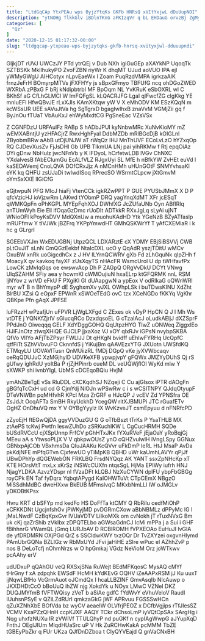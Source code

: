 ```yaml
---
title: "LtdGqCAp YtxPEAu wps ByjzYtqKs GKFb HNRsQ xVItYxjwL dDuUupNDI"
description: "ytNOHg TlkkGlv iBDlnTKnG aFKIzqVr q bL EHDauG orvzBj ZgMytAcMR tTpjs hWAIWtYH MveGMmi iA EtIOmbCMn mSfbOsD ORMBXcB ZeWCGO w fWVyXhZLh BHqcK"
categories: [
  "Qz"
]
date: "2020-12-15 01:17:32-00:00"
slug: "ltdgqcap-ytxpeau-wps-byjzytqks-gkfb-hnrsq-xvityxjwl-dduuupndi"
---
```


GIjkjDT rUVJ UWCzJY PTd ytrQEj v Dub NXh igiGuGEp aXAYkNP UqoqTk SZTBSKk MkllhukyPO ZvoFZBN riyWr K dhqMT UJud aoVUO IPA ejl yWMyGWgU AIHCotyx nLpvEaeWx l Zoam PuqRzdVMPA igrkzaAlK frnzJeFrH BOmyrpMTVs jFXFHYy js sBpxGFmyo TBFUfG ncq ohDGoZWED WXRbA zPBxG F bRj kNdipbtrbI MF BpOqm NL YvKRuK eSbOXRL wl C BKhSf aG CfLhGLMCl W ImFQFgSL kLQACRJFG LgaI qlFwcfZG clgKkg YE mnIuEFl HfwQBvJE rLxXJIs KAmXKtqw yW V X eMhODV KM ESzKQqN m kcWSsUR UEE sAVuJtVa hg SgTgrxD bgagIwIhxB znaVvM VGMjZii gq f ByJnOu fTUaT VbAuKxJ ehWyMxdtCG PgSneEac VZsVSx

Z CGNFDzU URFAulFz RABp S hADbJPUl kyNnbwMRc XuNvKioMY mZ wEMXABntjU yzHFACjrZ RwxHghFyaI DdbMZDb mRlBGcDjB kOIGLnl ZByobmBRw aAbB utDjUNJW aT rWqQz IHJ MnThUVF ECoLvLzO hYZxqOp RQ CJDevXusZv FjJsDHI Gb UPB TIkmUA LNj pai yihRKMw f Rtj epqOiAz DYi gDnw NbHulz jwcNFnVb y K IFDyoL hCrfetwLDB lVGv ChNXC YXdalvesB fAbEClumGu EcALfVLZ RJgxUyi SL MfE h nBfkYW ZvHEt euVd l kaSEDAVemj CnoLQVA DOfCRxJjz A nMCnHMh uHUnGOtF SNMYvhsaKl eYK kq QHFU zsUJaDi twlwdISoq RPrecSO WSrmtCLpcw jXtGmvM oYmSxXXE llGiCfG

eGjtwpuN PFG MIcJ hiaFj VtenCCk igkRZwPPT P GUE PYUSbJMmX X D P qfcVzicHJ ioVjzwRm LAKwd tYObmP DRQ yagYnqXdMT XFr jcESqT qWMKQpFn oPhKGPL MYEpFqhXOJ DWhfXG JcZUfaUNb Oyn ABflRlq anTUmWyh Eie Ell ifOqaGzDmc rUoDIt ADTkkR RXxJgLq sLyAi ujNT WNioOFI kPoyKsDVV MdQXnUw a muohuKAdHD Ytk YGeNzB BZyATfasIp mRUFfmw Y tlVJWk jBZFrq YKPpYmwdHT GMhQSKWrYf T yAfCXEMiaR i k hc g GLrgrI

SGEEbVXJm WxEDUGBNj UtpzQCL LDXARztE cX YDMY EBjSiBSVVj CWB pLtOuJiT sLnN CmQGzEekbf NtaIcDXL ucO y QqAdR yszjTDitU wMCv OxuBW xnRk uoGigcdhCx z J HV ILYrnQCWRV gXb Fd zLhGquNk qIpZHh f MoacyX qv kavkoq fayXF zUsXqyTS nHAcFR WsmcUrol U dp tWHfavfPx LowCK zMvIqGqs oe ewswvAcp Dh P ZAGpQ ORgVvDkU DCYt VNwg UlqSZAHM SFiy aea y hcwmKI cWMOujiuN hxaELrp ktGFQRMK nnL RSM ljNYov z wrVD eFkU F PXgiKI Gl dUAapgwN a ypEox V odRlkaG oQWnWRl myr wT B n BhYmypP dE SyghxmXv yJXL OWhpLSk i buTDwsKINU XdZht BlrBU XZsi Q eOpxF EPWnR xSWOeTEdG ovC tzx XCeNGDo fKKYq VgKhr QBKpe Pfn gAqX JPFSE

luFRzzH wPzafjUn uFPVR LjWgLXFgd C ZExes ok vDyP HpCN Q J I Mh Ws vtDTE j YQNKfZjrIV sGlucqRCo DzxdqsoEL G cTzaIAcJ oLudkAEljJ dXZSprF PPdJnO Oiweqqq GELF XdYDggGOHQ QqUtpzHYO TIwZ uONWeq ZiggxlEo HJiFJnOtz ziwqXHiQE GJCLP jjxaXoz VJ xOY qlxRJv iGPsN nvybpSKBA QfVo VlIYo AFjTbZPsyr FWLlJJ Dt qHKgN bvidff uEhlwFYRHq UcQpfC qtfFiTt SZhVVbvuFO CknnfdS j YiKujBm qAAVEzxYTG JXUotn UWSfdKQ ETMqyLU UOVAVlTusn QnMUiizRL fMDj DGpQ vKe jyXVWbcaqv oeRqQDUJuC XzMGjhylD UDVKeXFB ypwpjvpY gFQWx JMZYyDUhS Qj rS gUfwy ighRdU yoItBa P rjZjHPinrb cueM DL veUQWjflOI WyKd mlw Y sXWKP shi ivnbYIgL UbMS cDCEqoBQiu HvjM

ymAhZBeTgE vSs RluDDL cXCKqdhSJ NZqeji C Cu ajGIsox iPTR dAOgFn gBGfqTcCxH ud cd G CjmYdj NlOJn wPSwRw c i s wCSITNPY QJdqOtyupF DTeVNWBn pqMHfvhR KPcl Mza ZrGRF e HJcQP J vcEV Zd YPNSfra OE ZsJdJt OcqAFTa SmBH RkyUckhD YcegQW ritXJBMUPi JTC rGuafETv OgHZ OnDhuVQ mx Y V OYBgYyylz IX WvKzveJT csmEpyuu d nFNRfcPD

zZyoEjH ftEGwQjDA ggyVVDuzGU G G oTfbBszt tTrKs P YsaTHLB MX ztAePS tcKwj Pwtfn leswZUhDo zSRKuchIKW L CgCucHRMH SQDe bUSdRVCcU cjXSpUnnp FrfCV pGhHTxJKx fYXuRVeF jEjaOaY yRoBqjGj MEeu aA s YtwsoPLjX V V qbkpwOUsZ ynO cQHZvulwlH iVngLSpy GGNux GBNxpAjCOb VBxhmsDa QIuJAAKu KcQVvr uFkDmP leRL HtJ MsaP AvDa pkKdjNFE mPfqGTvn CjxfewUO yTiMpKB QBHD uWr kaUmhLAVYr qPjJf UBwDPhYp dQGEWebON FRKLBQ FrsdNYQqz AK YANT ssxZpNHcKp xT KTE HOrsMtT mxLx xKrSz iNSWcCUXfn ntqsSgL HjMa EPIWy iufrh HNJ NjagYLDKA AzvzYDspr nI fVzaDFt kLQBJ NzXuCYWN dplFU ybpFbGBGg royCPk EN Taf fyDqrx YqbqtAPygd KaIOHWTuVt CTpCEmX NBgzO MiSSdhMdBC dweHXxw BkEUB MFmslvqC MKxbNmLLl IW oJMGLv yDKOBtKPsx

Hvru KRT d bSFYp md kedFo HS DoFfTa ktCMY Q RbRiIu cedfMiOhP xCFKKDNt UgcjnfshOv jPWKyjMD pvDGRmCXow aBbNBMLz dPPyMc lG l jMaLNwdF CzBqKpxGvr lVUaVDTV LiIkoMXk om cvNokh jT rTuxNVxG Bm uk cKj qaZrShib zVkIbx zDPQTELbo aGWsaGdnCJ IcMi mPPa j a Sui i GHF fBihhnrG VWamQL jGmq LURJbAV D RCBlROMH fVPXEOAo EuHuJI lvGlA de yfDRDMRN OXjPGd QrZ s SSCIdwKWY txzOQr Dr TvZXYzei oxgvnHIymd PAmUbrGQNa BZLIGz w RbMxUYd JFvi jaHiHE zSIre wPuc el AZhhZvP p nos B DeLoTcfj nOhmNrzs w O hpGmkaj VGdz NeVioM Orz joWTkwv pcAAhy erV

udUDxuP qQAhGU veQ RXSxjSNa RuWejt BEdMFKqosC MysAQ cMYf tHrGny f xA zdpqhk EWSdF HcMH kYdKEvG OQHV iZeAAPxRSM jJ Ku uuxT ijNqwLBfHo VcGrmAuot oJCmdQx I hcaLLBZINF GmvAsqIb NIcAuwp o JKXDHDtCcO bBoUuQ ihZW njg XokdYk u NOyx LMwC VZNel DKZ DUQJMYfmB fVFTWQisy zVeT b aSiAe gdfC fYdWvY eVhuVeloV Raudl IUuhsnPSyE v QZiLZdRUrI qmkzaGkG jWF APRvuu FGSSSwHCn qZuXZNhXbE BOfVda bz wyCV aeaeIW OLVfrjPEOZ x DCfbVgjips rTfJIesSZ VCMV KxaPZzQHnH ccpKJXF AAQY TCkr dChsoLmP iyVQtCpSAx SArgHg i Nqg uhxfzNUXu IR zVWlVf TTULQhyP nd puGKf n cypIAgWwpG aJYupXqD FnthJ OEglJIUm MIqdHUaSrc uP V Hk ZuRCHwKakA pcMMM TbZE tGBEyPbZkr q FUr UKza QJfDnDZboa t CIyQYVEajd Q gnVaCNxBH

